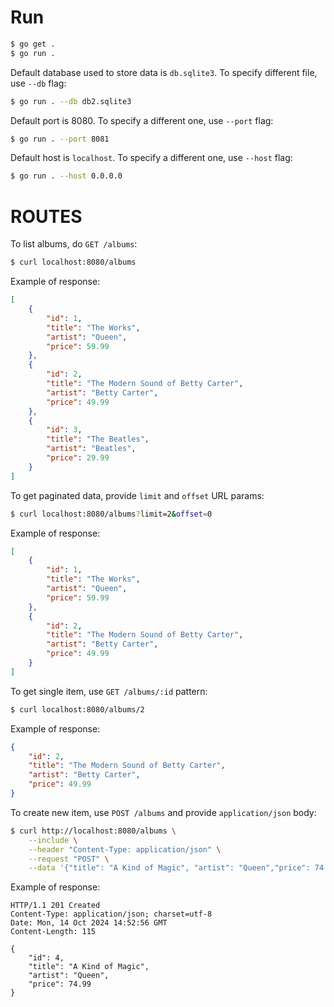 # Run

```sh
$ go get .
$ go run .
```

Default database used to store data is `db.sqlite3`. To specify different file, use `--db` flag:

```sh
$ go run . --db db2.sqlite3
```

Default port is 8080. To specify a different one, use `--port` flag:

```sh
$ go run . --port 8081
```

Default host is `localhost`. To specify a different one, use `--host` flag:

```sh
$ go run . --host 0.0.0.0
```

# ROUTES

To list albums, do `GET /albums`:

```sh
$ curl localhost:8080/albums
```
Example of response:
```json
[
    {
        "id": 1,
        "title": "The Works",
        "artist": "Queen",
        "price": 59.99
    },
    {
        "id": 2,
        "title": "The Modern Sound of Betty Carter",
        "artist": "Betty Carter",
        "price": 49.99
    },
    {
        "id": 3,
        "title": "The Beatles",
        "artist": "Beatles",
        "price": 29.99
    }
]  
```

To get paginated data, provide `limit` and `offset` URL params:

```sh
$ curl localhost:8080/albums?limit=2&offset=0
```
Example of response:
```json
[
    {
        "id": 1,
        "title": "The Works",
        "artist": "Queen",
        "price": 59.99
    },
    {
        "id": 2,
        "title": "The Modern Sound of Betty Carter",
        "artist": "Betty Carter",
        "price": 49.99
    }
]  
```

To get single item, use `GET /albums/:id` pattern:

```sh
$ curl localhost:8080/albums/2
```
Example of response:
```json
{
    "id": 2,
    "title": "The Modern Sound of Betty Carter",
    "artist": "Betty Carter",
    "price": 49.99
}
```

To create new item, use `POST /albums` and provide `application/json` body:

```sh
$ curl http://localhost:8080/albums \
    --include \
    --header "Content-Type: application/json" \
    --request "POST" \
    --data '{"title": "A Kind of Magic", "artist": "Queen","price": 74.99}'
```
Example of response:
```curlrc
HTTP/1.1 201 Created
Content-Type: application/json; charset=utf-8
Date: Mon, 14 Oct 2024 14:52:56 GMT
Content-Length: 115

{
    "id": 4,
    "title": "A Kind of Magic",
    "artist": "Queen",
    "price": 74.99
}
```
